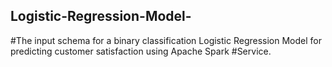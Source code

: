 ## Logistic-Regression-Model-
#The input schema for a binary classification Logistic Regression Model for predicting customer satisfaction using Apache Spark #Service.
